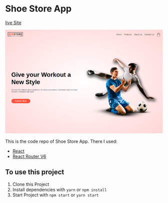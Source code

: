 # Shoe Store App
 
[live Site](http://a-shoe-store-app.netlify.app/)

![Shoe Store App](/public/shoestore.png)

This is the code repo of Shoe Store App. There I used:
  * [React](https://reactjs.org)
  * [React Router V6](https://reactrouter.com)

## To use this project
  1. Clone this Project
  2. Install dependencies with `yarn` or `npm install`
  3. Start Project with `npm start` or `yarn start`
